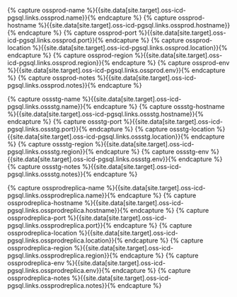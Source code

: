 {% capture ossprod-name %}{{site.data[site.target].oss-icd-pgsql.links.ossprod.name}}{% endcapture %}
{% capture ossprod-hostname %}{{site.data[site.target].oss-icd-pgsql.links.ossprod.hostname}}{% endcapture %}
{% capture ossprod-port %}{{site.data[site.target].oss-icd-pgsql.links.ossprod.port}}{% endcapture %}
{% capture ossprod-location %}{{site.data[site.target].oss-icd-pgsql.links.ossprod.location}}{% endcapture %}
{% capture ossprod-region %}{{site.data[site.target].oss-icd-pgsql.links.ossprod.region}}{% endcapture %}
{% capture ossprod-env %}{{site.data[site.target].oss-icd-pgsql.links.ossprod.env}}{% endcapture %}
{% capture ossprod-notes %}{{site.data[site.target].oss-icd-pgsql.links.ossprod.notes}}{% endcapture %}

{% capture ossstg-name %}{{site.data[site.target].oss-icd-pgsql.links.ossstg.name}}{% endcapture %}
{% capture ossstg-hostname %}{{site.data[site.target].oss-icd-pgsql.links.ossstg.hostname}}{% endcapture %}
{% capture ossstg-port %}{{site.data[site.target].oss-icd-pgsql.links.ossstg.port}}{% endcapture %}
{% capture ossstg-location %}{{site.data[site.target].oss-icd-pgsql.links.ossstg.location}}{% endcapture %}
{% capture ossstg-region %}{{site.data[site.target].oss-icd-pgsql.links.ossstg.region}}{% endcapture %}
{% capture ossstg-env %}{{site.data[site.target].oss-icd-pgsql.links.ossstg.env}}{% endcapture %}
{% capture ossstg-notes %}{{site.data[site.target].oss-icd-pgsql.links.ossstg.notes}}{% endcapture %}

{% capture ossprodreplica-name %}{{site.data[site.target].oss-icd-pgsql.links.ossprodreplica.name}}{% endcapture %}
{% capture ossprodreplica-hostname %}{{site.data[site.target].oss-icd-pgsql.links.ossprodreplica.hostname}}{% endcapture %}
{% capture ossprodreplica-port %}{{site.data[site.target].oss-icd-pgsql.links.ossprodreplica.port}}{% endcapture %}
{% capture ossprodreplica-location %}{{site.data[site.target].oss-icd-pgsql.links.ossprodreplica.location}}{% endcapture %}
{% capture ossprodreplica-region %}{{site.data[site.target].oss-icd-pgsql.links.ossprodreplica.region}}{% endcapture %}
{% capture ossprodreplica-env %}{{site.data[site.target].oss-icd-pgsql.links.ossprodreplica.env}}{% endcapture %}
{% capture ossprodreplica-notes %}{{site.data[site.target].oss-icd-pgsql.links.ossprodreplica.notes}}{% endcapture %}
